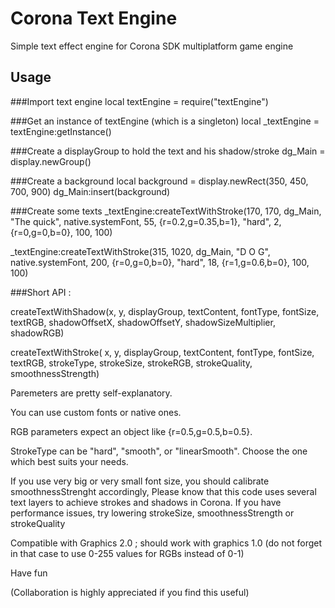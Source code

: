 Corona Text Engine
==================

Simple text effect engine for Corona SDK multiplatform game engine


## Usage

###Import text engine
local textEngine = require("textEngine")

###Get an instance of textEngine (which is a singleton)
local _textEngine = textEngine:getInstance()

###Create a displayGroup to hold the text and his shadow/stroke
dg_Main = display.newGroup()

###Create a background
local background = display.newRect(350, 450, 700, 900)
dg_Main:insert(background)

###Create some texts
_textEngine:createTextWithStroke(170, 170, dg_Main, "The quick", native.systemFont, 55, {r=0.2,g=0.35,b=1}, "hard", 2, {r=0,g=0,b=0}, 100, 100)


_textEngine:createTextWithStroke(315, 1020, dg_Main, "D O G", native.systemFont, 200, {r=0,g=0,b=0}, "hard", 18, {r=1,g=0.6,b=0}, 100, 100)


###Short API :

createTextWithShadow(x, y, displayGroup, textContent, fontType, fontSize, textRGB, shadowOffsetX, shadowOffsetY, shadowSizeMultiplier, shadowRGB)

createTextWithStroke( x, y, displayGroup, textContent, fontType, fontSize, textRGB, strokeType, strokeSize, strokeRGB, strokeQuality, smoothnessStrength)

Paremeters are pretty self-explanatory. 

You can use custom fonts or native ones.

RGB parameters expect an object like {r=0.5,g=0.5,b=0.5}. 

StrokeType can be "hard", "smooth", or "linearSmooth". Choose the one which best suits your needs. 

If you use very big or very small font size, you should calibrate smoothnessStrenght accordingly,
Please know that this code uses several text layers to achieve strokes and shadows in Corona. If you have performance issues, try lowering strokeSize, smoothnessStrength or strokeQuality


Compatible with Graphics 2.0 ; should work with graphics 1.0 (do not forget in that case to use 0-255 values for RGBs instead of 0-1)

Have fun

(Collaboration is highly appreciated if you find this useful)
